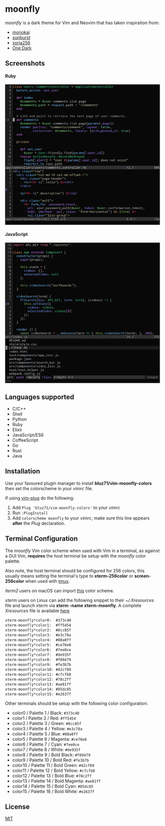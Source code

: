 moonfly
=======

*moonfly* is a dark theme for Vim and Neovim that has taken inspiration from:

* [monokai](https://atom.io/themes/monokai)
* [sunburst](http://colorsublime.com/theme/Sunburst)
* [xoria256](https://github.com/vim-scripts/xoria256.vim)
* [One Dark](https://github.com/atom/one-dark-syntax)

Screenshots
-----------

#### Ruby
![Ruby](ruby_moonfly.png)

#### JavaScript
![Ruby](javascript_moonfly.png)

Languages supported
-------------------

* C/C++
* Shell 
* Python
* Ruby
* Elixir
* JavaScript/ES6
* CoffeeScript
* Go
* Rust
* Java 

Installation
------------

Use your favoured plugin manager to install **bluz71/vim-moonfly-colors** then
set the colorscheme in your *vimrc* file.

If using [vim-plug](https://github.com/junegunn/vim-plug) do the following:

1. Add `Plug 'bluz71/vim-moonfly-colors'` to your *vimrc*
2. Run `:PlugInstall`
3. Add `colorscheme moonfly` to your *vimrc*, make sure this line appears
   **after** the *Plug* declaration.

Terminal Configuration
----------------------

The *moonfly* Vim color scheme when used with Vim in a terminal, as against a
GUI Vim, **requires** the host terminal be setup with the *moonfly* color
palette.

Also note, the host terminal should be configured for 256 colors, this usually
means setting the terminal's type to **xterm-256color** or **screen-256color**
when used with [tmux](https://tmux.github.io/).

*iterm2* users on macOS can import [this](moonfly.itermcolors) color scheme.

*xterm* users on Linux can add the following snippet to their *~/.Xresources*
file and launch xterm via **xterm -name xterm-moonfly**. A complete
*Xresources* file is available
[here](https://github.com/bluz71/dotfiles/blob/master/Xresources)

```
xterm-moonfly*color0:  #373c40
xterm-moonfly*color1:  #ff5454
xterm-moonfly*color2:  #8cc85f
xterm-moonfly*color3:  #e3c78a
xterm-moonfly*color4:  #80a0ff
xterm-moonfly*color5:  #ce76e8
xterm-moonfly*color6:  #7ee0ce
xterm-moonfly*color7:  #de935f
xterm-moonfly*color8:  #f09479
xterm-moonfly*color9:  #fe3b7b
xterm-moonfly*color10: #42cf89
xterm-moonfly*color11: #cfcfb0
xterm-moonfly*color12: #78c2ff
xterm-moonfly*color13: #ae81ff
xterm-moonfly*color14: #85dc85
xterm-moonfly*color15: #e2637f
```

Other terminals should be setup with the following color configuration:

* color0  / Palette 1  / Black:        `#373c40`
* color1  / Palette 2  / Red:          `#ff5454`
* color2  / Palette 3  / Green:        `#8cc85f`
* color3  / Palette 4  / Yellow:       `#e3c78a`
* color4  / Palette 5  / Blue:         `#80a0ff`
* color5  / Palette 6  / Magenta:      `#ce76e8`
* color6  / Palette 7  / Cyan:         `#7ee0ce`
* color7  / Palette 8  / White:        `#de935f`
* color8  / Palette 9  / Bold Black:   `#f09479`
* color9  / Palette 10 / Bold Red:     `#fe3b7b`
* color10 / Palette 11 / Bold Green:   `#42cf89`
* color11 / Palette 12 / Bold Yellow:  `#cfcfb0`
* color12 / Palette 13 / Bold Blue:    `#78c2ff`
* color13 / Palette 14 / Bold Magenta: `#ae81ff`
* color14 / Palette 15 / Bold Cyan:    `#85dc85`
* color15 / Palette 16 / Bold White:   `#e2637f`

License
-------

[MIT](https://opensource.org/licenses/MIT)
